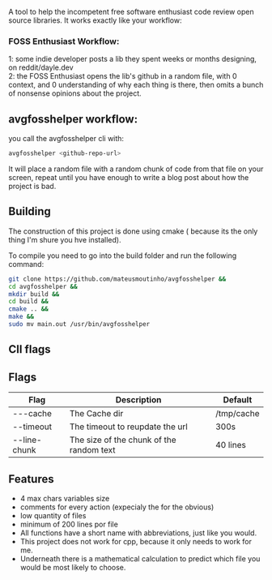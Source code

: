 A tool to help the incompetent free software enthusiast code review open source libraries.
It works exactly like your workflow:
### FOSS Enthusiast Workflow:
1: some indie developer posts a lib they spent weeks or months designing, on reddit/dayle.dev<br>
2: the FOSS Enthusiast opens the lib's github in a random file, with 0 context, and 0 understanding of why each thing is there, then omits a bunch of nonsense opinions about the project.

## avgfosshelper workflow:
you call the avgfosshelper cli with:

```bash
avgfosshelper <github-repo-url>
```
It will place a random file with a random chunk of code from that file on your screen, repeat until you have enough to write a blog post about how the project is bad.


## Building
The construction of this project is done using cmake 
( because its the only thing I'm shure you hve installed).

To compile you need to go into the build folder and run the following command:
```bash
git clone https://github.com/mateusmoutinho/avgfosshelper &&
cd avgfosshelper &&
mkdir build &&
cd build &&
cmake .. &&
make && 
sudo mv main.out /usr/bin/avgfosshelper 
```
## ClI flags
## Flags
| Flag | Description | Default |
|------|-------------|---------|
| ---cache | The Cache dir |  /tmp/cache |
| --timeout | The timeout to reupdate the url | 300s |
| --line-chunk | The size of the chunk of the random text |40 lines|


## Features
- 4 max chars variables size 
- comments for every action (expecialy the for the obvious)
- low quantity of files 
- minimum of 200 lines por file
- All functions have a short name with abbreviations, just like you would.
- This project does not work for cpp, because it only needs to work for me.
- Underneath there is a mathematical calculation to predict which file you would be most likely to choose.

